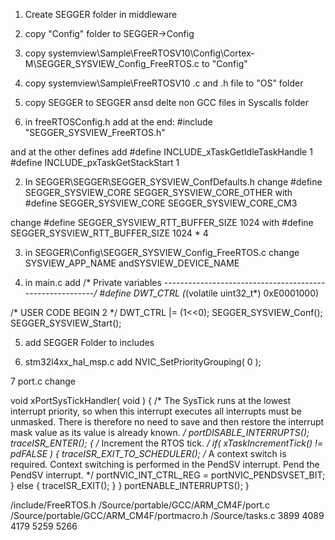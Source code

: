 1. Create SEGGER folder in middleware
2. copy "Config" folder to SEGGER->Config
3. copy systemview\Sample\FreeRTOSV10\Config\Cortex-M\SEGGER_SYSVIEW_Config_FreeRTOS.c 
to "Config"
4. copy systemview\Sample\FreeRTOSV10 .c and .h file to "OS" folder
5. copy SEGGER to SEGGER ansd delte non GCC files in Syscalls folder

1. in freeRTOSConfig.h add
at the end:
#include "SEGGER_SYSVIEW_FreeRTOS.h"

and at the other defines add
#define INCLUDE_xTaskGetIdleTaskHandle 1
#define INCLUDE_pxTaskGetStackStart 1

2. In SEGGER\SEGGER\SEGGER_SYSVIEW_ConfDefaults.h
change 
#define SEGGER_SYSVIEW_CORE SEGGER_SYSVIEW_CORE_OTHER
with 
#define SEGGER_SYSVIEW_CORE SEGGER_SYSVIEW_CORE_CM3

change
#define SEGGER_SYSVIEW_RTT_BUFFER_SIZE          1024
with 
#define SEGGER_SYSVIEW_RTT_BUFFER_SIZE          1024 * 4

3. in SEGGER\Config\SEGGER_SYSVIEW_Config_FreeRTOS.c
change SYSVIEW_APP_NAME andSYSVIEW_DEVICE_NAME

4. in main.c add
/* Private variables ---------------------------------------------------------*/
#define DWT_CTRL (*(volatile uint32_t*) 0xE0001000)

/* USER CODE BEGIN 2 */
DWT_CTRL |= (1<<0);
SEGGER_SYSVIEW_Conf();
SEGGER_SYSVIEW_Start();

5. add SEGGER Folder to includes

6. stm32l4xx_hal_msp.c add
NVIC_SetPriorityGrouping( 0 );

7 port.c change

void xPortSysTickHandler( void )
{
	/* The SysTick runs at the lowest interrupt priority, so when this interrupt
	executes all interrupts must be unmasked.  There is therefore no need to
	save and then restore the interrupt mask value as its value is already
	known. */
	portDISABLE_INTERRUPTS();
	traceISR_ENTER();
	{
		/* Increment the RTOS tick. */
		if( xTaskIncrementTick() != pdFALSE )
		{
			traceISR_EXIT_TO_SCHEDULER();
			/* A context switch is required.  Context switching is performed in
			the PendSV interrupt.  Pend the PendSV interrupt. */
			portNVIC_INT_CTRL_REG = portNVIC_PENDSVSET_BIT;
		}
		else {
			traceISR_EXIT();
		}
	}
	portENABLE_INTERRUPTS();
}


/include/FreeRTOS.h
/Source/portable/GCC/ARM_CM4F/port.c
/Source/portable/GCC/ARM_CM4F/portmacro.h
/Source/tasks.c
3899
4089
4179
5259
5266